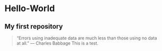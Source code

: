 # **Hello-World**
## **My first repository**
> “Errors using inadequate data are much less than those using no data at all.” — Charles Babbage
This is a test.
